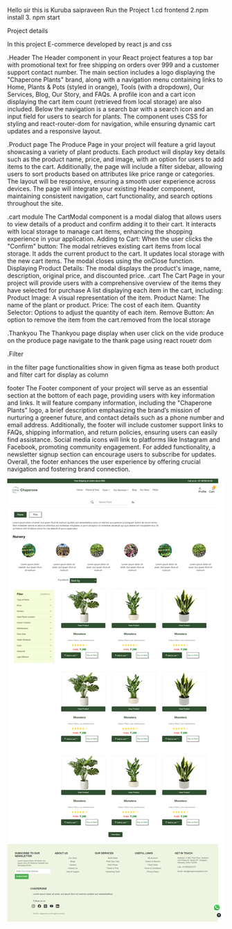 Hello sir this is Kuruba saipraveen
Run the Project
1.cd frontend
2.npm install
3. npm start

Project details 

In this project E-commerce developed by react js and css

.Header
The Header component in your React project features a top bar with promotional text for free shipping on orders over 999 and a customer support contact number. The main section includes a logo displaying the "Chaperone Plants" brand, along with a navigation menu containing links to Home, Plants & Pots (styled in orange), Tools (with a dropdown), Our Services, Blog, Our Story, and FAQs. A profile icon and a cart icon displaying the cart item count (retrieved from local storage) are also included. Below the navigation is a search bar with a search icon and an input field for users to search for plants. The component uses CSS for styling and react-router-dom for navigation, while ensuring dynamic cart updates and a responsive layout.

.Product page
The Produce Page in your project will feature a grid layout showcasing a variety of plant products. Each product will display key details such as the product name, price, and image, with an option for users to add items to the cart. Additionally, the page will include a filter sidebar, allowing users to sort products based on attributes like price range or categories. The layout will be responsive, ensuring a smooth user experience across devices. The page will integrate your existing Header component, maintaining consistent navigation, cart functionality, and search options throughout the site.

.cart module
The CartModal component is a modal dialog that allows users to view details of a product and confirm adding it to their cart. It interacts with local storage to manage cart items, enhancing the shopping experience in your application.
Adding to Cart: When the user clicks the "Confirm" button:
The modal retrieves existing cart items from local storage.
It adds the current product to the cart.
It updates local storage with the new cart items.
The modal closes using the onClose function.
Displaying Product Details: The modal displays the product's image, name, description, original price, and discounted price.
.cart
The Cart Page in your project will provide users with a comprehensive overview of the items they have selected for purchase
A list displaying each item in the cart, including:
Product Image: A visual representation of the item.
Product Name: The name of the plant or product.
Price: The cost of each item.
Quantity Selector: Options to adjust the quantity of each item.
Remove Button: An option to remove the item from the cart.removed from the local storage 

.Thankyou
The Thankyou page display when user click on the vide produce on the produce page navigate to the thank page using react rouetr dom 

.Filter

in the filter page functionalities show in given figma as tease
both product and filter cart for display as column

footer
The Footer component of your project will serve as an essential section at the bottom of each page, providing users with key information and links. It will feature company information, including the "Chaperone Plants" logo, a brief description emphasizing the brand’s mission of nurturing a greener future, and contact details such as a phone number and email address. Additionally, the footer will include customer support links to FAQs, shipping information, and return policies, ensuring users can easily find assistance. Social media icons will link to platforms like Instagram and Facebook, promoting community engagement. For added functionality, a newsletter signup section can encourage users to subscribe for updates. Overall, the footer enhances the user experience by offering crucial navigation and fostering brand connection.

![image alt](https://github.com/Kurubasaipraveen/Easesmith/blob/1e6bbedbbd71dcb2ecd7d0fcabbb1cd014815118/frontend/screencapture-easesmith-mu-vercel-app-2024-10-23-07_26_41.png)
